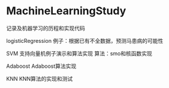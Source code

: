 # MachineLearningStudy
记录及机器学习的历程和实现代码

logisticRegression
例子：根据已有不全数据，预测马患病的可能性

SVM
支持向量机例子演示和算法实现
算法：smo和核函数实现

Adaboost
Adaboost算法实现

KNN
KNN算法的实现和测试